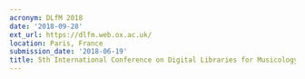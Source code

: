 ```yaml
---
acronym: DLfM 2018
date: '2018-09-28'
ext_url: https://dlfm.web.ox.ac.uk/
location: Paris, France
submission_date: '2018-06-19'
title: 5th International Conference on Digital Libraries for Musicology
---
```

